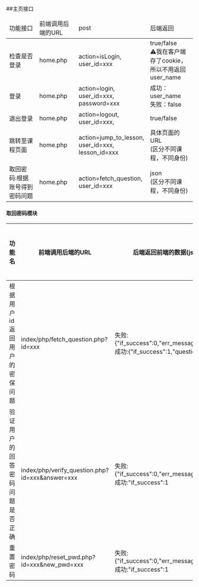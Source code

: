 ##主页接口

<table>
    <thead>
    <tr>
        <td>功能接口</td>
        <td>前端调用后端的URL</td>
        <td>post</td>
        <td>后端返回</td>
    </tr>
    </thead>
    <tbody>
    <tr>
        <td>检查是否登录</td>
        <td>home.php</td>
        <td>
            action=isLogin,<br>
            user_id=xxx <br>
        </td>
        <td>
            true/false<br>
            ⚠我在客户端存了cookie，<br>
            所以不用返回user_name<br>
        </td>
    </tr>
    <tr>
        <td>登录</td>
        <td>home.php</td>
        <td>
            action=login, <br>
            user_id=xxx, <br>
            password=xxx <br>
        </td>
        <td>
            成功：user_name<br>
            失败：false</td>
    </tr>
    <tr>
        <td>退出登录</td>
        <td>home.php</td>
        <td>
            action=logout, <br>
            user_id=xxx, <br>
        </td>
        <td>true/false</td>
    </tr>
    <tr>
        <td>跳转至课程页面</td>
        <td>home.php</td>
        <td>
            action=jump_to_lesson, <br>
            user_id=xxx, <br>
            lesson_id=xxx <br>
        </td>
        <td>
            具体页面的URL <br>
            (区分不同课程，不同身份) <br>
        </td>
    </tr>
     <tr>
            <td>取回密码:根据账号得到密码问题</td>
            <td>home.php</td>
            <td>
                action=fetch_question, <br>
                user_id=xxx<br>
            </td>
            <td>
                json <br>
                (区分不同课程，不同身份) <br>
            </td>
        </tr>
    </tbody>
</table>

#### 取回密码模块
|功能名      |前端调用后端的URL                             | 后端返回前端的数据(json)                   |备注          |后端是否完成    |
|-----------------|-------------------------------------------|--------------------------------------------|---------------|----------|
|根据用户id返回用户的密保问题|index/php/fetch_question.php?id=xxx      | 失败:{"if_success":0,"err_message":"xxx"},成功:{"if_success":1,"question":"xxx"}|"if_success"为整数0或1 err_message包括但不限于:1."不存在此用户,返回上一步重新输入";2."您未设置密码问题,请回忆您的初始密码或者联系网站管理员"|否
|验证用户的回答密码问题是否正确|index/php/verify_question.php?id=xxx&answer=xxx      | 失败:{"if_success":0,"err_message":"xxx"},成功:"if_success":1|"if_success"为整数0或1 err_message包括但不限于:1."回答错误,请返回上一步重新输入答案或联系网站管理员"|否
|重置密码|index/php/reset_pwd.php?id=xxx&new_pwd=xxx      | 失败:{"if_success":0,"err_message":"xxx"},成功:"if_success":1|无|否
